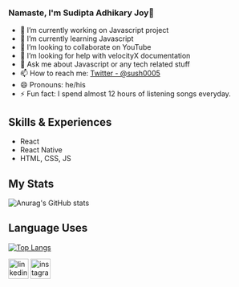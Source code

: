 ### Namaste, I'm Sudipta Adhikary Joy👋

- 🔭 I’m currently working on Javascript project
- 🌱 I’m currently learning Javascript
- 👯 I’m looking to collaborate on YouTube
- 🤔 I’m looking for help with velocityX documentation
- 💬 Ask me about Javascript or any tech related stuff
- 📫 How to reach me:  [Twitter - @sush0005](https://twitter.com/Sush0005)
- 😄 Pronouns: he/his
- ⚡ Fun fact: I spend almost 12 hours of listening songs everyday.

## Skills & Experiences
* React
* React Native
* HTML, CSS, JS

## My Stats
![Anurag's GitHub stats](https://github-readme-stats.vercel.app/api?username=sudiptaadhikaryjoy&show_icons=true&theme=dracula)
 
 ## Language Uses
[![Top Langs](https://github-readme-stats.vercel.app/api/top-langs/?username=sudiptaadhikaryjoy&langs_count=8)](https://github.com/anuraghazra/github-readme-stats)





[<img src='https://cdn.jsdelivr.net/npm/simple-icons@3.0.1/icons/linkedin.svg' alt='linkedin' height='40'>](https://www.linkedin.com/in/SudiptaAdhikaryjoy/)  [<img src='https://cdn.jsdelivr.net/npm/simple-icons@3.0.1/icons/instagram.svg' alt='instagram' height='40'>](https://www.instagram.com/sush005/) 

